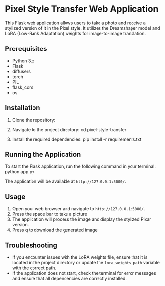 # Pixel Style Transfer Web Application

This Flask web application allows users to take a photo and receive a stylized version of it in the Pixel style. It utilizes the Dreamshaper model and LoRA (Low-Rank Adaptation) weights for image-to-image translation.

## Prerequisites

- Python 3.x
- Flask
- diffusers
- torch
- PIL
- flask_cors
- os

## Installation

1. Clone the repository:


2. Navigate to the project directory:
cd pixel-style-transfer


3. Install the required dependencies:
pip install -r requirements.txt


## Running the Application

To start the Flask application, run the following command in your terminal:
python app.py


The application will be available at `http://127.0.0.1:5000/`.

## Usage

1. Open your web browser and navigate to `http://127.0.0.1:5000/`.
2. Press the space bar to take a picture
3. The application will process the image and display the stylized Pixar version.
4. Press q to download the generated image

## Troubleshooting

- If you encounter issues with the LoRA weights file, ensure that it is located in the project directory or update the `lora_weights_path` variable with the correct path.
- If the application does not start, check the terminal for error messages and ensure that all dependencies are correctly installed.